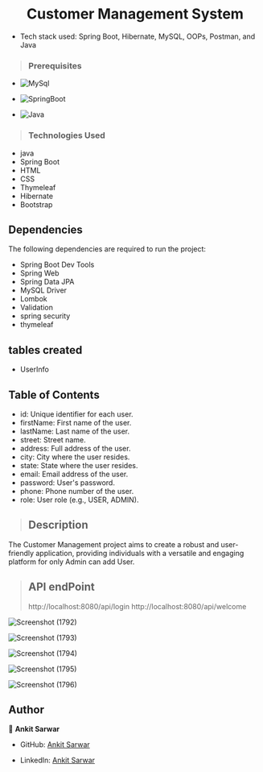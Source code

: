 <h1 align="center"> Customer Management System</h1>

* Tech stack used: Spring Boot, Hibernate, MySQL, OOPs, Postman, and Java
>### Prerequisites
* ![MySql](https://img.shields.io/badge/DBMS-MYSQL%205.7%20or%20Higher-red)
 * ![SpringBoot](https://img.shields.io/badge/Framework-SpringBoot-green)


* ![Java](https://img.shields.io/badge/Language-Java%208%20or%20higher-yellow)
>### Technologies Used
* java
* Spring Boot
* HTML
* CSS
* Thymeleaf
* Hibernate
* Bootstrap
## Dependencies
The following dependencies are required to run the project:

* Spring Boot Dev Tools
* Spring Web
* Spring Data JPA
* MySQL Driver
* Lombok
* Validation
* spring security
* thymeleaf

## tables created
- UserInfo

## Table of Contents
- id: Unique identifier for each user.
- firstName: First name of the user.
- lastName: Last name of the user.
- street: Street name.
- address: Full address of the user.
- city: City where the user resides.
- state: State where the user resides.
- email: Email address of the user.
- password: User's password.
- phone: Phone number of the user.
- role: User role (e.g., USER, ADMIN).
  
>## Description
The Customer Management  project aims to create a robust and user-friendly application, providing individuals with a versatile and engaging platform for only Admin 
can add User.

>## API endPoint
>http://localhost:8080/api/login
>http://localhost:8080/api/welcome

![Screenshot (1792)](https://github.com/ankitSarwar/Customer-Management-System/assets/111841677/37f32756-e678-4b47-8f26-4479124a0f62)

![Screenshot (1793)](https://github.com/ankitSarwar/Customer-Management-System/assets/111841677/30dec932-fac0-4c6f-ae76-3f48985f7e40)

![Screenshot (1794)](https://github.com/ankitSarwar/Customer-Management-System/assets/111841677/7810f04f-2470-41f5-a79c-de91b4b95433)

![Screenshot (1795)](https://github.com/ankitSarwar/Customer-Management-System/assets/111841677/ea2738ef-4dd9-491d-93a4-cfa6014994f7)

![Screenshot (1796)](https://github.com/ankitSarwar/Customer-Management-System/assets/111841677/ac461326-69f0-4be0-bde2-a3efbafe51a1)



## Author

👤 **Ankit Sarwar**

* GitHub: [Ankit Sarwar](https://github.com/ankitSarwar)

* LinkedIn: [Ankit Sarwar](https://www.linkedin.com/in/ankit-sarwar/)






